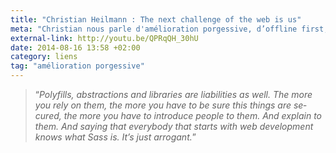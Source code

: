 ```yaml
---
title: "Christian Heilmann : The next challenge of the web is us"
meta: "Christian nous parle d'amélioration porgessive, d’offline first, de web components, qu’il est temps d’être positif et d’avancer."
external-link: http://youtu.be/QPRqQH_30hU
date: 2014-08-16 13:58 +02:00
category: liens
tag: "amélioration porgessive"
---
```


<blockquote>
<p><q cite="http://youtu.be/QPRqQH_30hU" lang="en"><i>Polyfills, abstractions and libraries are liabilities as well. The more you rely on them, the more you have to be sure this things are secured, the more you have to introduce people to them. And explain to them. And saying that everybody that starts with web development knows what Sass is. It’s just arrogant.</i></q></p>
</blockquote>
